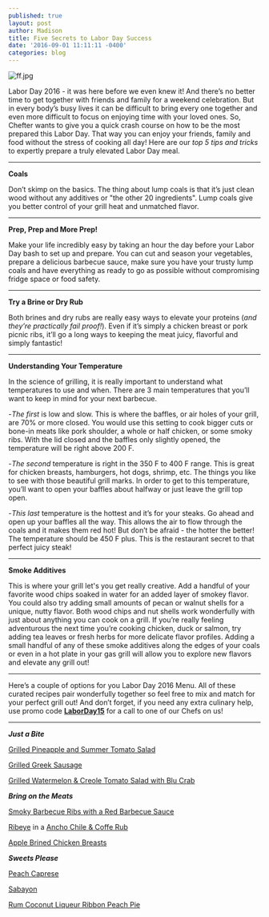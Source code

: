 ```yaml
---
published: true
layout: post
author: Madison
title: Five Secrets to Labor Day Success
date: '2016-09-01 11:11:11 -0400'
categories: blog
---
```

![ff.jpg]({{site.baseurl}}/img/ff.jpg)


Labor Day 2016 - it was here before we even knew it! And there’s no better time to get together with friends and family for a weekend celebration. But in every body’s busy lives it can be difficult to bring every one together and even more difficult to focus on enjoying time with your loved ones. So, Chefter wants to give you a quick crash course on how to be the most prepared this Labor Day. That way you can enjoy your friends, family and food without the stress of cooking all day! Here are our _top 5 tips and tricks_ to expertly prepare a truly elevated Labor Day meal. 

***

**Coals**

Don’t skimp on the basics. The thing about lump coals is that it’s just clean wood without any additives or "the other 20 ingredients". Lump coals give you better control of your grill heat and unmatched flavor.

***

**Prep, Prep and More Prep!**

Make your life incredibly easy by taking an hour the day before your Labor Day bash to set up and prepare. You can cut and season your vegetables, prepare a delicious barbecue sauce, make sure you have your trusty lump coals and have everything as ready to go as possible without compromising fridge space or food safety.

***

**Try a Brine or Dry Rub**

Both brines and dry rubs are really easy ways to elevate your proteins (_and they’re practically fail proof!_). Even if it’s simply a chicken breast or pork picnic ribs, it’ll go a long ways to keeping the meat juicy, flavorful and simply fantastic! 

***

**Understanding Your Temperature**

In the science of grilling, it is really important to understand what temperatures to use and when. There are 3 main temperatures that you’ll want to keep in mind for your next barbecue.

-_The first_ is low and slow. This is where the baffles, or air holes of your grill, are 70% or more closed. You would use this setting to cook bigger cuts or bone-in meats like pork shoulder, a whole or half chicken, or some smoky ribs. With the lid closed and the baffles only slightly opened, the temperature will be right above 200 F. 

-_The second_ temperature is right in the 350 F to 400 F range. This is great for chicken breasts, hamburgers, hot dogs, shrimp, etc. The things you like to see with those beautiful grill marks. In order to get to this temperature, you’ll want to open your baffles about halfway or just leave the grill top open. 

-_This last_ temperature is the hottest and it’s for your steaks. Go ahead and open up your baffles all the way. This allows the air to flow through the coals and it makes them red hot! But don’t be afraid - the hotter the better! The temperature should be 450 F plus. This is the restaurant secret to that perfect juicy steak!

***

**Smoke Additives**

This is where your grill let's you get really creative. Add a handful of your favorite wood chips soaked in water for an added layer of smokey flavor. You could also try adding small amounts of pecan or walnut shells for a unique, nutty flavor. Both wood chips and nut shells work wonderfully with just about anything you can cook on a grill. If you’re really feeling adventurous the next time you’re cooking chicken, duck or salmon, try adding tea leaves or fresh herbs for more delicate flavor profiles. Adding a small handful of any of these smoke additives along the edges of your coals or even in a hot plate in your gas grill will allow you to explore new flavors and elevate any grill out!

***

Here’s a couple of options for you Labor Day 2016 Menu. All of these curated recipes pair wonderfully together so feel free to mix and match for your perfect grill out! And don’t forget, if you need any extra culinary help, use promo code [**LaborDay15**](https://www.chefter.com/download/index.html) for a call to one of our Chefs on us!

***

_**Just a Bite**_

[Grilled Pineapple and Summer Tomato Salad](http://recipes.chefter.com/g37ds)

[Grilled Greek Sausage](https://recipes.chefter.com/g36t4)

[Grilled Watermelon & Creole Tomato Salad with Blu Crab](https://recipes.chefter.com/g37tc)

_**Bring on the Meats**_

[Smoky Barbecue Ribs with a Red Barbecue Sauce](https://recipes.chefter.com/g3ytq)

[Ribeye](https://recipes.chefter.com/g2yt1) in a [Ancho Chile & Coffe Rub](https://recipes.chefter.com/g27ds)

[Apple Brined Chicken Breasts](https://recipes.chefter.com/g27t2)

_**Sweets Please**_

[Peach Caprese](https://recipes.chefter.com/g37d2) 

[Sabayon](https://recipes.chefter.com/g25tm) 

[Rum Coconut Liqueur Ribbon Peach Pie](https://recipes.chefter.com/g27tm)

